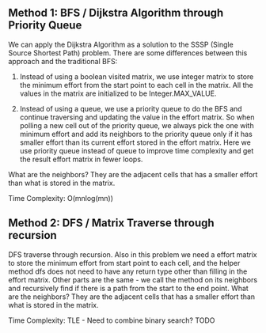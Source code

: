## Method 1: BFS / Dijkstra Algorithm through Priority Queue

We can apply the Dijkstra Algorithm as a solution to the SSSP (Single Source Shortest Path) problem. There are some differences between this approach and the traditional BFS:

1) Instead of using a boolean visited matrix, we use integer matrix to store the minimum effort from the start point to each cell in the matrix. All the values in the matrix are initialized to be Integer.MAX_VALUE.
   
2) Instead of using a queue, we use a priority queue to do the BFS and continue traversing and updating the value in the effort matrix. So when polling a new cell out of the priority queue, we always pick the one with minimum effort and add its neighbors to the priority queue only if it has smaller effort than its current effort stored in the effort matrix. Here we use priority queue instead of queue to improve time complexity and get the result effort matrix in fewer loops.

What are the neighbors? They are the adjacent cells that has a smaller effort than what is stored in the matrix.

Time Complexity: O(mnlog(mn))

## Method 2: DFS / Matrix Traverse through recursion

DFS traverse through recursion. Also in this problem we need a effort matrix to store the minimum effort from start point to each cell, and the helper 
method dfs does not need to have any return type other than filling in the effort matrix. Other parts are the same - we call the method on its neighbors 
and recursively find if there is a path from the start to the end point. What are the neighbors? They are the adjacent cells that has a smaller effort 
than what is stored in the matrix.

Time Complexity: TLE - Need to combine binary search? TODO
